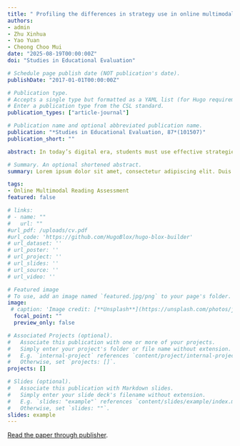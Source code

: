 ```yaml
---
title: " Profiling the differences in strategy use in online multimodal reading: Associations with self-efficacy and reading task performance"
authors:
- admin
- Zhu Xinhua
- Yao Yuan
- Cheong Choo Mui
date: "2025-08-19T00:00:00Z"
doi: "Studies in Educational Evaluation"

# Schedule page publish date (NOT publication's date).
publishDate: "2017-01-01T00:00:00Z"

# Publication type.
# Accepts a single type but formatted as a YAML list (for Hugo requirements).
# Enter a publication type from the CSL standard.
publication_types: ["article-journal"]

# Publication name and optional abbreviated publication name.
publication: "*Studies in Educational Evaluation, 87*(101507)"
publication_short: ""

abstract: In today’s digital era, students must use effective strategies to comprehend multimodal texts online. International language curriculum and assessment programs (e.g., PIRLS and PISA) have advanced to evaluate students’ reading performance in this regard. However, research is lacking on how these strategies relate to reading performance, especially in assessments. Existing literature has also overlooked the role of psychological factors, such as self-efficacy. This study addresses these gaps with 280 fourth-grade students in Hong Kong answering a questionnaire and an online multimodal reading task. Latent profile analysis was used, and three distinct profiles of the strategy use were found. Further analysis revealed positive but not necessarily significant relationships between reading strategy use profiles and reading performance. Varying roles of self-efficacy beliefs was also found to influence students’reading strategy use profiles. The study concludes with pedagogical implications for fostering competent multimodal readers and the theoretical contribution to the literature.

# Summary. An optional shortened abstract.
summary: Lorem ipsum dolor sit amet, consectetur adipiscing elit. Duis posuere tellus ac convallis placerat. Proin tincidunt magna sed ex sollicitudin condimentum.

tags:
- Online Multimodal Reading Assessment
featured: false

# links:
# - name: ""
#   url: ""
#url_pdf: /uploads/cv.pdf
#url_code: 'https://github.com/HugoBlox/hugo-blox-builder'
# url_dataset: ''
# url_poster: ''
# url_project: ''
# url_slides: ''
# url_source: ''
# url_video: ''

# Featured image
# To use, add an image named `featured.jpg/png` to your page's folder. 
image:
 # caption: 'Image credit: [**Unsplash**](https://unsplash.com/photos/jdD8gXaTZsc)'
  focal_point: ""
  preview_only: false

# Associated Projects (optional).
#   Associate this publication with one or more of your projects.
#   Simply enter your project's folder or file name without extension.
#   E.g. `internal-project` references `content/project/internal-project/index.md`.
#   Otherwise, set `projects: []`.
projects: []

# Slides (optional).
#   Associate this publication with Markdown slides.
#   Simply enter your slide deck's filename without extension.
#   E.g. `slides: "example"` references `content/slides/example/index.md`.
#   Otherwise, set `slides: ""`.
slides: example
---
```



[Read the paper through publisher](https://www.sciencedirect.com/science/article/abs/pii/S0191491X25000641).
